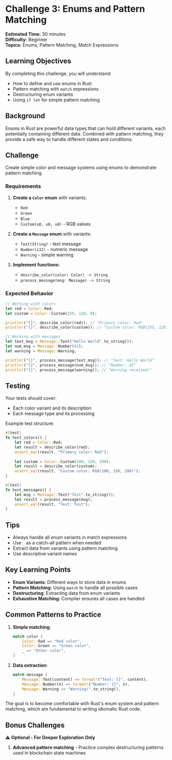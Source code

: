 # Challenge 3: Enums and Pattern Matching

**Estimated Time:** 30 minutes  
**Difficulty:** Beginner  
**Topics:** Enums, Pattern Matching, Match Expressions

## Learning Objectives

By completing this challenge, you will understand:
- How to define and use enums in Rust
- Pattern matching with `match` expressions
- Destructuring enum variants
- Using `if let` for simple pattern matching

## Background

Enums in Rust are powerful data types that can hold different variants, each potentially containing different data. Combined with pattern matching, they provide a safe way to handle different states and conditions.

## Challenge

Create simple color and message systems using enums to demonstrate pattern matching.

### Requirements

1. **Create a `Color` enum** with variants:
   - `Red`
   - `Green` 
   - `Blue`
   - `Custom(u8, u8, u8)` - RGB values

2. **Create a `Message` enum** with variants:
   - `Text(String)` - text message
   - `Number(i32)` - numeric message
   - `Warning` - simple warning

3. **Implement functions:**
   - `describe_color(color: Color) -> String`
   - `process_message(msg: Message) -> String`

### Expected Behavior

```rust
// Working with colors
let red = Color::Red;
let custom = Color::Custom(255, 128, 0);

println!("{}", describe_color(red)); // "Primary color: Red"
println!("{}", describe_color(custom)); // "Custom color: RGB(255, 128, 0)"

// Working with messages
let text_msg = Message::Text("Hello World".to_string());
let num_msg = Message::Number(42);
let warning = Message::Warning;

println!("{}", process_message(text_msg)); // "Text: Hello World"
println!("{}", process_message(num_msg)); // "Number: 42"
println!("{}", process_message(warning)); // "Warning received!"
```

## Testing

Your tests should cover:
- Each color variant and its description
- Each message type and its processing

Example test structure:
```rust
#[test]
fn test_colors() {
    let red = Color::Red;
    let result = describe_color(red);
    assert_eq!(result, "Primary color: Red");
    
    let custom = Color::Custom(100, 150, 200);
    let result = describe_color(custom);
    assert_eq!(result, "Custom color: RGB(100, 150, 200)");
}

#[test]
fn test_messages() {
    let msg = Message::Text("Test".to_string());
    let result = process_message(msg);
    assert_eq!(result, "Text: Test");
}
```

## Tips

- Always handle all enum variants in match expressions
- Use `_` as a catch-all pattern when needed
- Extract data from variants using pattern matching
- Use descriptive variant names

## Key Learning Points

- **Enum Variants**: Different ways to store data in enums
- **Pattern Matching**: Using `match` to handle all possible cases
- **Destructuring**: Extracting data from enum variants
- **Exhaustive Matching**: Compiler ensures all cases are handled

## Common Patterns to Practice

1. **Simple matching**:
   ```rust
   match color {
       Color::Red => "Red color",
       Color::Green => "Green color",
       _ => "Other color",
   }
   ```

2. **Data extraction**:
   ```rust
   match message {
       Message::Text(content) => format!("Text: {}", content),
       Message::Number(n) => format!("Number: {}", n),
       Message::Warning => "Warning!".to_string(),
   }
   ```

The goal is to become comfortable with Rust's enum system and pattern matching, which are fundamental to writing idiomatic Rust code.

## Bonus Challenges

⚠️ **Optional - For Deeper Exploration Only**

1. **Advanced pattern matching** - Practice complex destructuring patterns used in blockchain state machines 